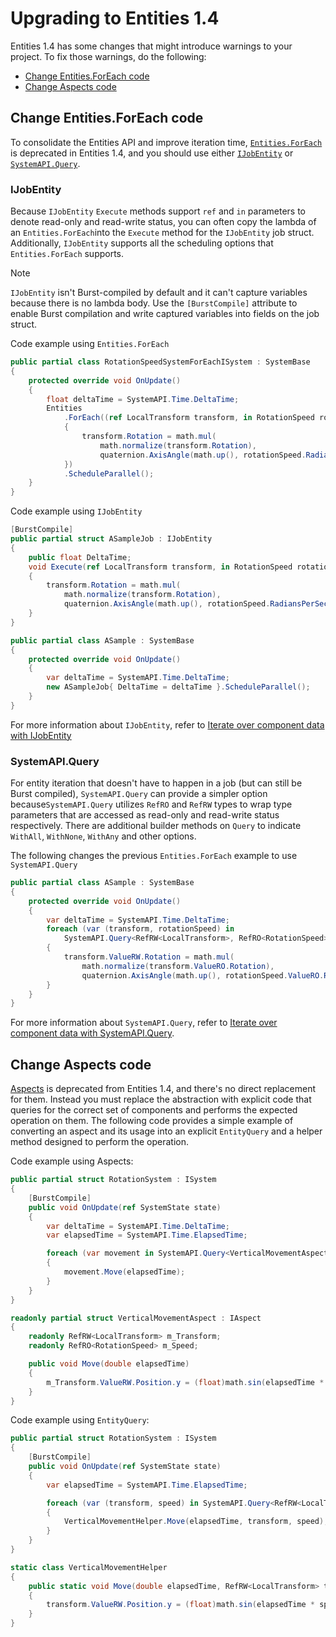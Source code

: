 # Upgrading to Entities 1.4

Entities 1.4 has some changes that might introduce warnings to your project. To fix those warnings, do the following:

* [Change Entities.ForEach code](#change-entitiesforeach-code)
* [Change Aspects code](#change-aspects-code)

## Change Entities.ForEach code

To consolidate the Entities API and improve iteration time, [`Entities.ForEach`](iterating-entities-foreach-ecb.md) is deprecated in Entities 1.4, and you should use either [`IJobEntity`](#ijobentity) or [`SystemAPI.Query`](#systemapiquery).

### IJobEntity

Because `IJobEntity` `Execute` methods support `ref` and `in` parameters to denote read-only and read-write status, you can often copy the lambda of an `Entities.ForEach`into the `Execute` method for the `IJobEntity` job struct. Additionally, `IJobEntity` supports all the scheduling options that `Entities.ForEach` supports. 

> [!NOTE]
> `IJobEntity` isn't Burst-compiled by default and it can't capture variables because there is no lambda body. Use the `[BurstCompile]` attribute to enable Burst compilation and write captured variables into fields on the job struct.

Code example using `Entities.ForEach`

```c#
public partial class RotationSpeedSystemForEachISystem : SystemBase
{
    protected override void OnUpdate()
    {
        float deltaTime = SystemAPI.Time.DeltaTime;
        Entities
            .ForEach((ref LocalTransform transform, in RotationSpeed rotationSpeed) =>
            {
                transform.Rotation = math.mul(
                    math.normalize(transform.Rotation),
                    quaternion.AxisAngle(math.up(), rotationSpeed.RadiansPerSecond * deltaTime));
            })
            .ScheduleParallel();
    }
}

```

Code example using `IJobEntity`

```c#
[BurstCompile]
public partial struct ASampleJob : IJobEntity
{
    public float DeltaTime;
    void Execute(ref LocalTransform transform, in RotationSpeed rotationSpeed)
    {
        transform.Rotation = math.mul(
            math.normalize(transform.Rotation),
            quaternion.AxisAngle(math.up(), rotationSpeed.RadiansPerSecond * DeltaTime));
    }
}

public partial class ASample : SystemBase
{
    protected override void OnUpdate()
    {
        var deltaTime = SystemAPI.Time.DeltaTime;
        new ASampleJob{ DeltaTime = deltaTime }.ScheduleParallel();
    }
}
```

For more information about `IJobEntity`, refer to [Iterate over component data with IJobEntity](iterating-data-ijobentity.md)

### SystemAPI.Query

For entity iteration that doesn't have to happen in a job (but can still be Burst compiled), `SystemAPI.Query` can provide a simpler option because`SystemAPI.Query` utilizes `RefRO` and `RefRW` types to wrap type parameters that are accessed as read-only and read-write status respectively. There are additional builder methods on `Query` to indicate `WithAll`, `WithNone`, `WithAny` and other options.

The following changes the previous `Entities.ForEach` example to use `SystemAPI.Query`

```c#
public partial class ASample : SystemBase
{
    protected override void OnUpdate()
    {
        var deltaTime = SystemAPI.Time.DeltaTime;
        foreach (var (transform, rotationSpeed) in 
            SystemAPI.Query<RefRW<LocalTransform>, RefRO<RotationSpeed>>())
        {
            transform.ValueRW.Rotation = math.mul(
                math.normalize(transform.ValueRO.Rotation),
                quaternion.AxisAngle(math.up(), rotationSpeed.ValueRO.RadiansPerSecond * deltaTime));
        }
    }
}
```

For more information about `SystemAPI.Query`, refer to [Iterate over component data with SystemAPI.Query](systems-systemapi-query.md).

## Change Aspects code

[Aspects](aspects-intro.md) is deprecated from Entities 1.4, and there's no direct replacement for them. Instead you must replace the abstraction with explicit code that queries for the correct set of components and performs the expected operation on them. The following code provides a simple example of converting an aspect and its usage into an explicit `EntityQuery` and a helper method designed to perform the operation.

Code example using Aspects:

```c#
public partial struct RotationSystem : ISystem
{
    [BurstCompile]
    public void OnUpdate(ref SystemState state)
    {
        var deltaTime = SystemAPI.Time.DeltaTime;
        var elapsedTime = SystemAPI.Time.ElapsedTime;

        foreach (var movement in SystemAPI.Query<VerticalMovementAspect>())
        {
            movement.Move(elapsedTime);
        }
    }
}

readonly partial struct VerticalMovementAspect : IAspect
{
    readonly RefRW<LocalTransform> m_Transform;
    readonly RefRO<RotationSpeed> m_Speed;

    public void Move(double elapsedTime)
    {
        m_Transform.ValueRW.Position.y = (float)math.sin(elapsedTime * m_Speed.ValueRO.RadiansPerSecond);
    }
}


```

Code example using `EntityQuery`:

```c#
public partial struct RotationSystem : ISystem
{
    [BurstCompile]
    public void OnUpdate(ref SystemState state)
    {
        var elapsedTime = SystemAPI.Time.ElapsedTime;

        foreach (var (transform, speed) in SystemAPI.Query<RefRW<LocalTransform>, RefRO<RotationSpeed>>())
        {
            VerticalMovementHelper.Move(elapsedTime, transform, speed);
        }
    }
}

static class VerticalMovementHelper
{
    public static void Move(double elapsedTime, RefRW<LocalTransform> transform, RefRO<RotationSpeed> speed)
    {
        transform.ValueRW.Position.y = (float)math.sin(elapsedTime * speed.ValueRO.RadiansPerSecond);
    }
}
```
